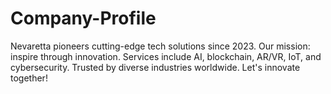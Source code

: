 # Company-Profile
Nevaretta pioneers cutting-edge tech solutions since 2023. Our mission: inspire through innovation. Services include AI, blockchain, AR/VR, IoT, and cybersecurity. Trusted by diverse industries worldwide. Let's innovate together!
